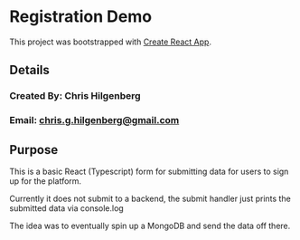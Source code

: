 # Registration Demo

This project was bootstrapped with [Create React App](https://github.com/facebook/create-react-app).

## Details

### Created By: Chris Hilgenberg
### Email: chris.g.hilgenberg@gmail.com

## Purpose

This is a basic React (Typescript) form for submitting data for users to sign up for the platform. 

Currently it does not submit to a backend, the submit handler just prints the submitted data via console.log

The idea was to eventually spin up a MongoDB and send the data off there. 
